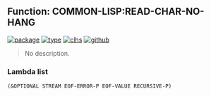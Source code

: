 ## Function: COMMON-LISP:READ-CHAR-NO-HANG
[![package](https://img.shields.io/badge/Package-COMMON--LISP-5f9ea0.svg?style=social&colorA=999999)](../) [![type](https://img.shields.io/badge/Type-Function-5f9ea0.svg?style=social&colorA=999999)](../#function) [![clhs](https://img.shields.io/badge/CLHS-READ--CHAR--NO--HANG-5f9ea0.svg?style=social&colorA=999999)](http://www.lispworks.com/documentation/HyperSpec/Body/f_rd_c_1.htm) [![github](https://img.shields.io/badge/GitHub-View_the_source-5f9ea0.svg?style=social&colorA=999999&logo=github)](https://github.com/sbcl/sbcl/blob/master/src/code/stream.lisp/) 

> No description.

### Lambda list
```
(&OPTIONAL STREAM EOF-ERROR-P EOF-VALUE RECURSIVE-P)
```

